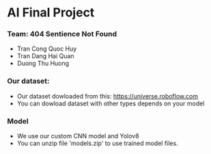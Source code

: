 # AI Final Project

### Team: 404 Sentience Not Found
- Tran Cong Quoc Huy
- Tran Dang Hai Quan
- Duong Thu Huong

### Our dataset: 
- Our dataset dowloaded from this: https://universe.roboflow.com
- You can dowload dataset with other types depends on your model

### Model
- We use our custom CNN model and Yolov8
- You can unzip file 'models.zip' to use trained model files.
